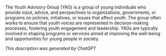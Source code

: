 The Youth Advisory Group (YAG) is a group of young individuals who provide input, advice, and perspectives to organizations, governments, or programs on policies, initiatives, or issues that affect youth. The group often works to ensure that youth voices are represented in decision-making processes, fostering youth engagement and leadership. YAGs are typically involved in shaping programs or services aimed at improving the well-being and opportunities for young people in society.

*This description was generated by ChatGPT*